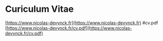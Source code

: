 # Curiculum Vitae
[https://www.nicolas-devynck.fr](https://www.nicolas-devynck.fr)
#cv.pdf
[https://www.nicolas-devynck.fr/cv.pdf](https://www.nicolas-devynck.fr/cv.pdf)